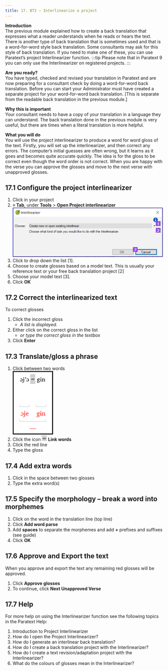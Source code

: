 ```yaml
---
title: 17. BT2 – Interlinearize a project
---
```

**Introduction**  
The previous module explained how to create a back translation that expresses what a reader understands when he reads or hears the text. There is another type of back translation that is sometimes used and that is a word-for-word style back translation. Some consultants may ask for this style of back translation. If you need to make one of these, you can use Paratext’s project Interlinearizer function.
:::tip
Please note that in Paratext 9 you can only use the Interlinearizer on registered projects.
:::

**Are you ready?**  
You have typed, checked and revised your translation in Paratext and are now preparing for a consultant check by doing a word-for-word back translation. Before you can start your Administrator must have created a separate project for your word-for-word back translation. [This is separate from the readable back translation in the previous module.]

**Why this is important**  
Your consultant needs to have a copy of your translation in a language they can understand. The back translation done in the previous module is very useful, but there are times when a literal translation is more helpful.

**What you will do**  
You will use the project interlinearizer to produce a word for word gloss of the text. Firstly, you will set up the interlinearizer, and then correct any errors. The computer’s initial guesses are often wrong, but it learns as it goes and becomes quite accurate quickly. The idea is for the gloss to be correct even though the word order is not correct. When you are happy with the verse you can approve the glosses and move to the next verse with unapproved glosses.

## 17.1 Configure the project interlinearizer
1.  Click in your project
1.  **≡ Tab**, under **Tools** \> **Open Project interlinearizer**  
    ![](../media/0cdbacaf0e304e0ef379020f2dcaba2f.png)
1.  Click to drop down the list [1].
1.  Choose to create glosses based on a model text. This is usually your reference text or your free back translation project [2]
1.  Choose your model text [3].
1.  Click **OK**

## 17.2 Correct the interlinearized text
To correct glosses

1.  Click the incorrect gloss
    -  *A list is displayed*.
1.  Either click on the correct gloss in the list
    -  *or type the correct gloss in the textbox*
1.  Click **Enter**

## 17.3 Translate/gloss a phrase
1.  Click between two words  
    ![](../media/c7cf4653e0b4137dd58f81dcc3f0597e.png)
1.  Click the icon ![](../media/6ccaf79317765c5710750461a4b36f2d.png) **Link words**
1.  Click the red line
1.  Type the gloss



## 17.4 Add extra words
1.  Click in the space between two glosses
1.  Type the extra word(s)

## 17.5 Specify the morphology – break a word into morphemes
1.  Click on the word in the translation line (top line)
1.  Click **Add word parse** 
1.  Add **spaces** to separate the morphemes and add **+** prefixes and suffixes (see guide)
1.  Click **OK**

## 17.6 Approve and Export the text
When you approve and export the text any remaining red glosses will be approved.

1.  Click **Approve glosses**
1.  To continue, click **Next Unapproved Verse**

## 17.7 Help
For more help on using the Interlinearizer function see the following topics in the Paratext Help:

1.  Introduction to Project Interlinearizer
1.  How do I open the Project Interlinearizer?
1.  How do I generate an interlinear back translation?
1.  How do I create a back translation project with the Interlinearizer?
1.  How do I create a text revision/adaptation project with the Interlinearizer?
1.  What do the colours of glosses mean in the Interlinearizer?
